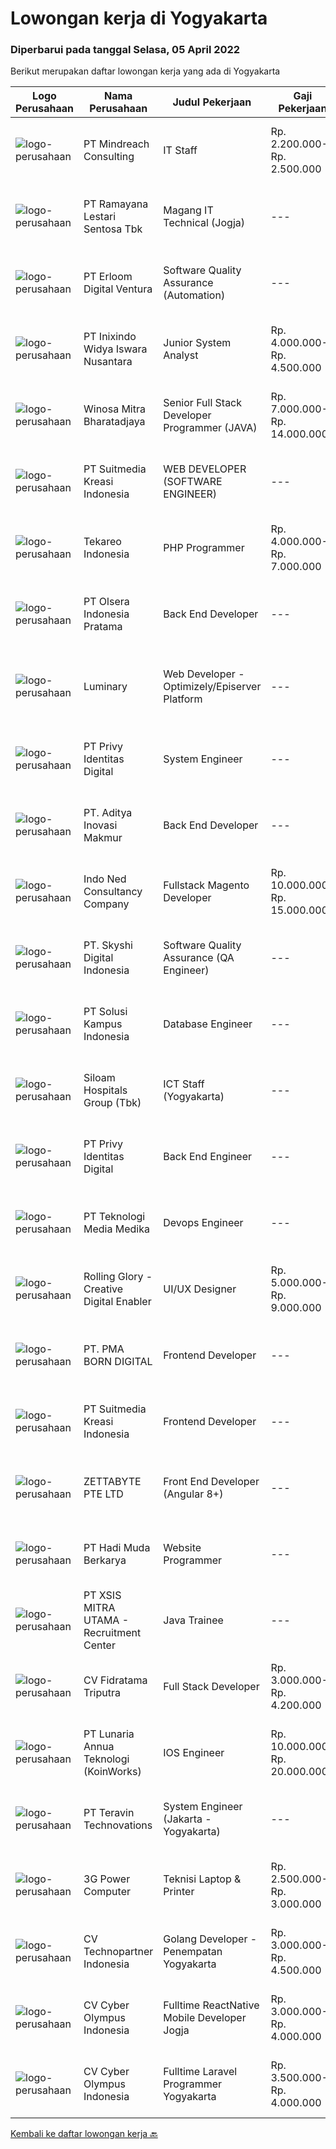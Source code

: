 
  # Lowongan kerja di Yogyakarta

  ### Diperbarui pada tanggal Selasa, 05 April 2022

  Berikut merupakan daftar lowongan kerja yang ada di Yogyakarta

  |Logo Perusahaan | Nama Perusahaan | Judul Pekerjaan | Gaji Pekerjaan | Lokasi | Deskripsi | Tanggal diunggah | Pranala |
  | -------------- | --------------- | --------------- | --------- | --------- | -------------- | ------- | ----------- |
  |![logo-perusahaan](https://image-service-cdn.seek.com.au/8fdce98ea70ed7051bfced9fa0ba8256aacf3d94/ee4dce1061f3f616224767ad58cb2fc751b8d2dc)|PT Mindreach Consulting|IT Staff|Rp. 2.200.000-Rp. 2.500.000|Yogyakarta|IT Staff monitor and maintain computer systems and networks of an organization. Enabling them to install and configure computer systems, diagnose...|Senin, 04 April 2022|https://www.jobstreet.co.id/id/job/it-staff-3842438?token=0~e346bb58-e157-47ca-b090-fc2880e2e52e&sectionRank=1&jobId=jobstreet-id-job-3842438|
|![logo-perusahaan](https://image-service-cdn.seek.com.au/d24e4533c7484fd3a354666b4792fcb8ee5137e8/ee4dce1061f3f616224767ad58cb2fc751b8d2dc)|PT Ramayana Lestari Sentosa Tbk|Magang IT Technical (Jogja)|---|Yogyakarta|PENEMPATAN: YOGYAKARTAProgram Magang ini akan dilakukan pelatihan (on job training) selama 3 bulan untuk menguasai: Linux, Database postgressql, Sql...|Minggu, 03 April 2022|https://www.jobstreet.co.id/id/job/magang-it-technical-jogja-3833571?token=0~e346bb58-e157-47ca-b090-fc2880e2e52e&sectionRank=2&jobId=jobstreet-id-job-3833571|
|![logo-perusahaan](https://image-service-cdn.seek.com.au/7b0850d0262c85ca3c0fa4d6a9c005f1450e6d9f/ee4dce1061f3f616224767ad58cb2fc751b8d2dc)|PT Erloom Digital Ventura|Software Quality Assurance (Automation)|---|Jakarta Raya|Minimum Requirements: Candidates must possess at least a Bachelor's Degree in Engineering (Computer/Telecommunication), Computer Science/Information...|Senin, 04 April 2022|https://www.jobstreet.co.id/id/job/software-quality-assurance-automation-3843304?token=0~e346bb58-e157-47ca-b090-fc2880e2e52e&sectionRank=3&jobId=jobstreet-id-job-3843304|
|![logo-perusahaan](https://image-service-cdn.seek.com.au/517d13e469b6266fbbf8bfe0dea8e6ee1a5d07b3/ee4dce1061f3f616224767ad58cb2fc751b8d2dc)|PT Inixindo Widya Iswara Nusantara|Junior System Analyst|Rp. 4.000.000-Rp. 4.500.000|Yogyakarta|Keuntungan Pengembangan skill dan karier Budaya kerja yang dinamis Competitive salary Deskripi Pekerjaan  Membuat dokumentasi teknis sistem informasi...|Senin, 04 April 2022|https://www.jobstreet.co.id/id/job/junior-system-analyst-3842201?token=0~e346bb58-e157-47ca-b090-fc2880e2e52e&sectionRank=4&jobId=jobstreet-id-job-3842201|
|![logo-perusahaan](https://image-service-cdn.seek.com.au/85529b947cfce6ae1e7fef595e1aa52f582cb146/ee4dce1061f3f616224767ad58cb2fc751b8d2dc)|Winosa Mitra Bharatadjaya|Senior Full Stack Developer Programmer (JAVA)|Rp. 7.000.000-Rp. 14.000.000|Jakarta Raya|Winosa Mitra is a young and fast growing Business consultancy and software development company based in Bandar Lampung. We are expanding and are...|Senin, 04 April 2022|https://www.jobstreet.co.id/id/job/senior-full-stack-developer-programmer-java-3843517?token=0~e346bb58-e157-47ca-b090-fc2880e2e52e&sectionRank=5&jobId=jobstreet-id-job-3843517|
|![logo-perusahaan](https://image-service-cdn.seek.com.au/a5c9031380eb08bdce605f2fa1a6e5e724a6def0/ee4dce1061f3f616224767ad58cb2fc751b8d2dc)|PT Suitmedia Kreasi Indonesia|WEB DEVELOPER (SOFTWARE ENGINEER)|---|Jakarta Selatan|Role: You will develop and deliver high-quality web and mobile apps Responsibilities: Develop backend system of web and mobile applications. Deliver...|Sabtu, 02 April 2022|https://www.jobstreet.co.id/id/job/web-developer-software-engineer-3832282?token=0~e346bb58-e157-47ca-b090-fc2880e2e52e&sectionRank=6&jobId=jobstreet-id-job-3832282|
|![logo-perusahaan](https://image-service-cdn.seek.com.au/7477d5eb782cdd49a5f2eb3bb43925c43cecc493/ee4dce1061f3f616224767ad58cb2fc751b8d2dc)|Tekareo Indonesia|PHP Programmer|Rp. 4.000.000-Rp. 7.000.000|Yogyakarta|Requirements: Candidate must possess at least a Diploma, Bachelor's Degree, Art/ Design/ Creative Multimedia, Computer Science/Information Technology,...|Sabtu, 02 April 2022|https://www.jobstreet.co.id/id/job/php-programmer-3825567?token=0~e346bb58-e157-47ca-b090-fc2880e2e52e&sectionRank=7&jobId=jobstreet-id-job-3825567|
|![logo-perusahaan](https://image-service-cdn.seek.com.au/90e9bb2e5bcac40b68d491aafb34203d371349a1/ee4dce1061f3f616224767ad58cb2fc751b8d2dc)|PT Olsera Indonesia Pratama|Back End Developer|---|Jakarta Raya|Responsibilities: Development in an AGILE environment Create good product with accessibility and security compliance Create good product with...|Jumat, 01 April 2022|https://www.jobstreet.co.id/id/job/back-end-developer-3840570?token=0~e346bb58-e157-47ca-b090-fc2880e2e52e&sectionRank=8&jobId=jobstreet-id-job-3840570|
|![logo-perusahaan](https://image-service-cdn.seek.com.au/9b3cf919e5425d2cb0c2526ec2a3dade7109bb01/ee4dce1061f3f616224767ad58cb2fc751b8d2dc)|Luminary|Web Developer - Optimizely/Episerver Platform|---|Bali|You must have Optimizely/Episerver experience to apply for this roleWe have been certified a Great Place to Work for the last 6 years in a row. This...|Minggu, 03 April 2022|https://www.jobstreet.co.id/id/job/web-developer-optimizely-episerver-platform-3841904?token=0~e346bb58-e157-47ca-b090-fc2880e2e52e&sectionRank=9&jobId=jobstreet-id-job-3841904|
|![logo-perusahaan](https://image-service-cdn.seek.com.au/f4390065daf709507a5268a0164d1e82e2741e2c/ee4dce1061f3f616224767ad58cb2fc751b8d2dc)|PT Privy Identitas Digital|System Engineer|---|Yogyakarta|Requirements: Preferable have 1 year experince in IT Infrastructure/DevOps/System Engineer Technology enthusiast Understand and able to operate SOHO,...|Sabtu, 02 April 2022|https://www.jobstreet.co.id/id/job/system-engineer-3825642?token=0~e346bb58-e157-47ca-b090-fc2880e2e52e&sectionRank=10&jobId=jobstreet-id-job-3825642|
|![logo-perusahaan](https://image-service-cdn.seek.com.au/acf10e3a0678547934a89433c47386948990de25/ee4dce1061f3f616224767ad58cb2fc751b8d2dc)|PT. Aditya Inovasi Makmur|Back End Developer|---|Sleman|KUALIFIKASI : Pendidikan minimal S1 Teknik Informatika/Ilmu Komputer Pengalaman dibidang IT/Back End Developer minimal 1 tahun. Memahami bahasa...|Sabtu, 02 April 2022|https://www.jobstreet.co.id/id/job/back-end-developer-3832126?token=0~e346bb58-e157-47ca-b090-fc2880e2e52e&sectionRank=11&jobId=jobstreet-id-job-3832126|
|![logo-perusahaan](https://image-service-cdn.seek.com.au/0a642188b6f444564b4e7d0e61cdd79a37cdf0fa/ee4dce1061f3f616224767ad58cb2fc751b8d2dc)|Indo Ned Consultancy Company|Fullstack Magento Developer|Rp. 10.000.000-Rp. 15.000.000|Bali|Note: This job is not at IndoNed. You will be working for a Dutch company called U Digital (U B.V.) in Indonesia. U Digital is responsible for the...|Minggu, 03 April 2022|https://www.jobstreet.co.id/id/job/fullstack-magento-developer-3834084?token=0~e346bb58-e157-47ca-b090-fc2880e2e52e&sectionRank=12&jobId=jobstreet-id-job-3834084|
|![logo-perusahaan](https://image-service-cdn.seek.com.au/576e7133c857bbb19363ee10bac48b32b4e2646e/ee4dce1061f3f616224767ad58cb2fc751b8d2dc)|PT. Skyshi Digital Indonesia|Software Quality Assurance (QA Engineer)|---|Yogyakarta|Responsibilities : Conducting tests before product launches to ensure software runs smoothly and meets client needs Monitor all stages of software...|Senin, 04 April 2022|https://www.jobstreet.co.id/id/job/software-quality-assurance-qa-engineer-3842120?token=0~e346bb58-e157-47ca-b090-fc2880e2e52e&sectionRank=13&jobId=jobstreet-id-job-3842120|
|![logo-perusahaan](https://image-service-cdn.seek.com.au/1ff54ad07e333b08254add870fa9bf33ae72a7ff/ee4dce1061f3f616224767ad58cb2fc751b8d2dc)|PT Solusi Kampus Indonesia|Database Engineer|---|Yogyakarta|Job Qualification Bachelors in Computer engineer/science, information technology, information system or similar Proficient in MySQL, MS SQL, Phyton...|Jumat, 01 April 2022|https://www.jobstreet.co.id/id/job/database-engineer-3824256?token=0~e346bb58-e157-47ca-b090-fc2880e2e52e&sectionRank=14&jobId=jobstreet-id-job-3824256|
|![logo-perusahaan](https://image-service-cdn.seek.com.au/431745bcf5bb8f03b3acaed4042a9004c71690d6/ee4dce1061f3f616224767ad58cb2fc751b8d2dc)|Siloam Hospitals Group (Tbk)|ICT Staff (Yogyakarta)|---|Yogyakarta|Job Descriptions: Support IT Operations.  Qualifications: Candidate must possess at least Bachelor's Degree in Engineering...|Rabu, 30 Maret 2022|https://www.jobstreet.co.id/id/job/ict-staff-yogyakarta-3838723?token=0~e346bb58-e157-47ca-b090-fc2880e2e52e&sectionRank=15&jobId=jobstreet-id-job-3838723|
|![logo-perusahaan](https://image-service-cdn.seek.com.au/f4390065daf709507a5268a0164d1e82e2741e2c/ee4dce1061f3f616224767ad58cb2fc751b8d2dc)|PT Privy Identitas Digital|Back End Engineer|---|Yogyakarta|Job Description : Participate in the overall Privy application lifecycleFocusing on products coding and debugging process Collaborate with frontend...|Sabtu, 02 April 2022|https://www.jobstreet.co.id/id/job/back-end-engineer-3825689?token=0~e346bb58-e157-47ca-b090-fc2880e2e52e&sectionRank=16&jobId=jobstreet-id-job-3825689|
|![logo-perusahaan](https://image-service-cdn.seek.com.au/c2a52d685b8463bd80621ce3a68f3421e0eee211/ee4dce1061f3f616224767ad58cb2fc751b8d2dc)|PT Teknologi Media Medika|Devops Engineer|---|Bandung|Kualifikasi Memiliki pengetahuan mengenai konsep DevOps Memahami cara menggunakan tool automasi seperti Jenkins Mengerti cara menggunakan VCS (version...|Kamis, 31 Maret 2022|https://www.jobstreet.co.id/id/job/devops-engineer-3828667?token=0~e346bb58-e157-47ca-b090-fc2880e2e52e&sectionRank=17&jobId=jobstreet-id-job-3828667|
|![logo-perusahaan](https://image-service-cdn.seek.com.au/102dca1c75fb558e6532d8df396235b956dd0e8e/ee4dce1061f3f616224767ad58cb2fc751b8d2dc)|Rolling Glory - Creative Digital Enabler|UI/UX Designer|Rp. 5.000.000-Rp. 9.000.000|Jawa Barat|Rolling Glory is looking for UI designer who  have a strong knowledge of design principles, have a good sense of visual art, eager to learn something...|Minggu, 03 April 2022|https://www.jobstreet.co.id/id/job/ui-ux-designer-3833103?token=0~e346bb58-e157-47ca-b090-fc2880e2e52e&sectionRank=18&jobId=jobstreet-id-job-3833103|
|![logo-perusahaan](https://image-service-cdn.seek.com.au/b06d4c41949c7f6fab191a47bd15ecde816cdbde/ee4dce1061f3f616224767ad58cb2fc751b8d2dc)|PT. PMA BORN DIGITAL|Frontend Developer|---|Yogyakarta|We are looking for a frontend developer: You have expert knowledge of JavaScript, HTML/CSS and CSS preprocessors (SASS) You have experience with...|Jumat, 01 April 2022|https://www.jobstreet.co.id/id/job/frontend-developer-3840891?token=0~e346bb58-e157-47ca-b090-fc2880e2e52e&sectionRank=19&jobId=jobstreet-id-job-3840891|
|![logo-perusahaan](https://image-service-cdn.seek.com.au/d1d6d9e7af7147dee7b7111b97e67641fcf252e0/ee4dce1061f3f616224767ad58cb2fc751b8d2dc)|PT Suitmedia Kreasi Indonesia|Frontend Developer|---|Jakarta Raya|Role: You will develop high-quality modern websites.Responsibilities: Create UI prototype using HTML, CSS, JavaScript that is compatible with all web...|Sabtu, 02 April 2022|https://www.jobstreet.co.id/id/job/frontend-developer-3832276?token=0~e346bb58-e157-47ca-b090-fc2880e2e52e&sectionRank=20&jobId=jobstreet-id-job-3832276|
|![logo-perusahaan](https://image-service-cdn.seek.com.au/d6f07ae1ef1c30933944876d0a20460f9f186c19/ee4dce1061f3f616224767ad58cb2fc751b8d2dc)|ZETTABYTE PTE LTD|Front End Developer (Angular 8+)|---|Badung|You can visit us at https://www.zettabyte.life/ for more information.Job DescriptionWe are looking for a Front-End Web Developer who is motivated to...|Sabtu, 02 April 2022|https://www.jobstreet.co.id/id/job/front-end-developer-angular-8-3832624?token=0~e346bb58-e157-47ca-b090-fc2880e2e52e&sectionRank=21&jobId=jobstreet-id-job-3832624|
|![logo-perusahaan](https://image-service-cdn.seek.com.au/629be10c5f262e0ef1ae678b269ed8cb5d136f61/ee4dce1061f3f616224767ad58cb2fc751b8d2dc)|PT Hadi Muda Berkarya|Website Programmer|---|Yogyakarta|Usia maks 35 tahun Menguasai Framework PHP (Laravel / CI), Jquery, Javascript, AJAX, CSS, Html5. Menguasai struktur dan design database (MySQL) lebih...|Senin, 04 April 2022|https://www.jobstreet.co.id/id/job/website-programmer-3842886?token=0~e346bb58-e157-47ca-b090-fc2880e2e52e&sectionRank=22&jobId=jobstreet-id-job-3842886|
|![logo-perusahaan](https://image-service-cdn.seek.com.au/fa12dd378bd230f83b9ccd636b4121ebbb347455/ee4dce1061f3f616224767ad58cb2fc751b8d2dc)|PT XSIS MITRA UTAMA - Recruitment Center|Java Trainee|---|Jakarta Raya|If you have intense intellectual curiosity, self-motivated and proactive, you’ll enjoy working every day on our Engineering team. Submit your resume...|Sabtu, 02 April 2022|https://www.jobstreet.co.id/id/job/java-trainee-3832584?token=0~e346bb58-e157-47ca-b090-fc2880e2e52e&sectionRank=23&jobId=jobstreet-id-job-3832584|
|![logo-perusahaan](https://i.ibb.co/sqvTCh9/112815900-stock-vector-no-image-available-icon-flat-vector.webp)|CV Fidratama Triputra|Full Stack Developer|Rp. 3.000.000-Rp. 4.200.000|Sleman|Deskripsi Pekerjaan Bekerja dengan tim pengembangan dan manajer produk untuk membuat software yang diperlukan Rancang arsitektur sisi klien dan sisi...|Senin, 04 April 2022|https://www.jobstreet.co.id/id/job/full-stack-developer-3843396?token=0~e346bb58-e157-47ca-b090-fc2880e2e52e&sectionRank=24&jobId=jobstreet-id-job-3843396|
|![logo-perusahaan](https://image-service-cdn.seek.com.au/aab0a5465545de2bbfc9a4ae4502897f3e28e138/ee4dce1061f3f616224767ad58cb2fc751b8d2dc)|PT Lunaria Annua Teknologi (KoinWorks)|IOS Engineer|Rp. 10.000.000-Rp. 20.000.000|Jakarta Raya|As IOS Engineer/Sr. IOS Engineer, you'll be the one responsible for developing applications for iOS and get them launched. You will work as part of a...|Senin, 04 April 2022|https://www.jobstreet.co.id/id/job/ios-engineer-3843681?token=0~e346bb58-e157-47ca-b090-fc2880e2e52e&sectionRank=25&jobId=jobstreet-id-job-3843681|
|![logo-perusahaan](https://image-service-cdn.seek.com.au/00c5fccd7e7da99c6c551506f244b709f37b24cb/ee4dce1061f3f616224767ad58cb2fc751b8d2dc)|PT Teravin Technovations|System Engineer (Jakarta - Yogyakarta)|---|Jakarta Pusat|We are looking for a System Engineer for working closely with internal team to deploy IT projects and working side by side with technical leads to...|Kamis, 31 Maret 2022|https://www.jobstreet.co.id/id/job/system-engineer-jakarta-yogyakarta-3823704?token=0~e346bb58-e157-47ca-b090-fc2880e2e52e&sectionRank=26&jobId=jobstreet-id-job-3823704|
|![logo-perusahaan](https://image-service-cdn.seek.com.au/4217796828c0e4b06304b54626629bc8b4bf2474/ee4dce1061f3f616224767ad58cb2fc751b8d2dc)|3G Power Computer|Teknisi Laptop & Printer|Rp. 2.500.000-Rp. 3.000.000|Yogyakarta|Anda Senang dan Sangat Tertarik dengan Bongkar Pasang Notebook/ Printer, Memiliki Antusiasme yang Tinggi Terhadap Perkembangan Teknologi?Di 3G Power...|Kamis, 31 Maret 2022|https://www.jobstreet.co.id/id/job/teknisi-laptop-printer-3839269?token=0~e346bb58-e157-47ca-b090-fc2880e2e52e&sectionRank=27&jobId=jobstreet-id-job-3839269|
|![logo-perusahaan](https://image-service-cdn.seek.com.au/58a9f0f7c563607255b18c1090a985c42d17b7c8/ee4dce1061f3f616224767ad58cb2fc751b8d2dc)|CV Technopartner Indonesia|Golang Developer - Penempatan Yogyakarta|Rp. 3.000.000-Rp. 4.500.000|Yogyakarta|Job Descriptions:Berkolaborasi dalam tim software development yang agile Membangun product dengan code quality yang baik Membangun produk yang...|Jumat, 01 April 2022|https://www.jobstreet.co.id/id/job/golang-developer-penempatan-yogyakarta-3831486?token=0~e346bb58-e157-47ca-b090-fc2880e2e52e&sectionRank=28&jobId=jobstreet-id-job-3831486|
|![logo-perusahaan](https://image-service-cdn.seek.com.au/3b6b885fca889fa7af9046562709bc39dbe437c0/ee4dce1061f3f616224767ad58cb2fc751b8d2dc)|CV Cyber Olympus Indonesia|Fulltime ReactNative Mobile Developer Jogja|Rp. 3.000.000-Rp. 4.000.000|Sleman|Fulltime Mobile programmer (Location : Yogyakarta)Skills :  Build Hybrid Mobile application (React Native) Experience in using React JS, Javascript,...|Sabtu, 02 April 2022|https://www.jobstreet.co.id/id/job/fulltime-reactnative-mobile-developer-jogja-3826624?token=0~e346bb58-e157-47ca-b090-fc2880e2e52e&sectionRank=29&jobId=jobstreet-id-job-3826624|
|![logo-perusahaan](https://image-service-cdn.seek.com.au/31001f220e29db07249ae93ebb2feeb4240d8ae0/ee4dce1061f3f616224767ad58cb2fc751b8d2dc)|CV Cyber Olympus Indonesia|Fulltime Laravel Programmer Yogyakarta|Rp. 3.500.000-Rp. 4.000.000|Sleman|URGENTLY NEEDCyber Olympus is opening recruitment forFULLTIME Laravel programmer (placement : Jogja)========================Requirement Working...|Kamis, 31 Maret 2022|https://www.jobstreet.co.id/id/job/fulltime-laravel-programmer-yogyakarta-3822361?token=0~e346bb58-e157-47ca-b090-fc2880e2e52e&sectionRank=30&jobId=jobstreet-id-job-3822361|


  [Kembali ke daftar lowongan kerja 🔙](../README.md#daftar-lowongan-kerja)
  